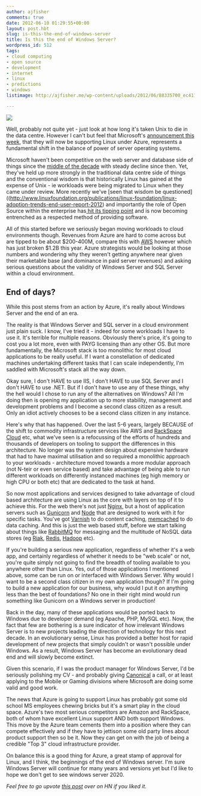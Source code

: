 ```yaml
---
author: ajfisher
comments: true
date: 2012-06-10 01:29:55+00:00
layout: post.hbt
slug: is-this-the-end-of-windows-server
title: Is this the end of Windows Server?
wordpress_id: 512
tags:
- cloud computing
- open source
- development
- internet
- linux
- predictions
- windows
listimage: http://ajfisher.me/wp-content/uploads/2012/06/88335700_ec411f3db4_b-carolee-e1339291338180.jpg

---
```


[![](http://ajfisher.me/wp-content/uploads/2012/06/88335700_ec411f3db4_b-carolee-e1339291338180.jpg)](http://www.flickr.com/photos/carolee/88335700/sizes/l/in/photostream/)

Well, probably not quite yet - just look at how long it's taken Unix to die in the data centre. However I can't but feel that Microsoft's [announcement this week](http://www.zdnet.com/blog/microsoft/windows-azures-spring-fling-linux-comes-to-microsofts-cloud/12869), that they will now be supporting Linux under Azure, represents a fundamental shift in the balance of power of server operating systems.

Microsoft haven't been competitive on the web server and database side of things since the [middle of the decade](http://news.netcraft.com/archives/category/web-server-survey/) with steady decline since then. Yet, they've held up more strongly in the traditional data centre side of things and the conventional wisdom is that historically Linux has gained at the expense of Unix - ie workloads were being migrated to Linux when they came under review. More recently we've [seen that wisdom be questioned]((http://www.linuxfoundation.org/publications/linux-foundation/linux-adoption-trends-end-user-report-2012) and importantly the role of Open Source within the enterprise has[ hit its tipping point](http://blogs.hbr.org/cs/2011/03/open_source_software_hits_a_st.html) and is now becoming entrenched as a respected method of providing software.

All of this started before we seriously began moving workloads to cloud environments though. Revenues from Azure are hard to come across but are tipped to be about $200-400M, compare this with [AWS](http://aws.amazon.com) however which has just broken $1.2B this year. Azure strategists would be looking at those numbers and wondering why they weren't getting anywhere near given their marketable base (and dominance in paid server revenues) and asking serious questions about the validity of Windows Server and SQL Server within a cloud environment.


## End of days?


While this post stems from an action by Azure, it's really about Windows Server and the end of an era.

The reality is that Windows Server and SQL server in a cloud environment just plain suck. I know, I've tried it - indeed for some workloads I have to use it. It's terrible for multiple reasons. Obviously there's price, it's going to cost you a lot more, even with PAYG licensing than any other OS. But more fundamentally, the Microsoft stack is too monolithic for most cloud applications to be really useful. If I want a constellation of dedicated machines undertaking different tasks that I can scale independently, I'm saddled with Microsoft's stack all the way down.

Okay sure, I don't HAVE to use IIS, I don't HAVE to use SQL Server and I don't HAVE to use .NET. But if I don't have to use any of these things, why the hell would I chose to run any of the alternatives on Windows? All I'm doing then is opening my application up to more stability, management and development problems and I become a second class citizen as a result. Only an idiot actively chooses to be a second class citizen in any instance.

Here's why that has happened. Over the last 5-6 years, largely BECAUSE of the shift to commodity infrastructure services like AWS and [RackSpace Cloud](http://www.rackspace.com/cloud/) etc, what we've seen is a refocussing of the efforts of hundreds and thousands of developers on tooling to support the differences in this architecture. No longer was the system design about expensive hardware that had to have maximal utilisation and so required a monolithic approach to your workloads - architecture moved towards a more modular approach (not N-teir or even service based) and take advantage of being able to run different workloads on differently instanced machines (eg high memory or high CPU or both etc) that are dedicated to the task at hand.

So now most applications and services designed to take advantage of cloud based architecture are using Linux as the core with layers on top of it to achieve this. For the web there's not just [Nginx](http://www.nginx.org), but a host of application servers such as [Gunicorn](http://gunicorn.org) and [Node](http://nodejs.org) that are designed to work with it for specific tasks. You've got [Varnish](http://varnish-cache.org) to do content caching, [memcached](http://memcached.org) to do data caching. And this is just the web based stuff, before we start talking about things like [RabbitMQ](http://rabbitmq.com) for messaging and the multitude of NoSQL data stores (eg [Riak](http://www.rackspace.com/cloud/), [Redis](http://redis.io), [Hadoop](http://hadoop.apache.org) etc).

If you're building a serious new application, regardless of whether it's a web app, and certainly regardless of whether it needs to be "web scale" or not, you're quite simply not going to find the breadth of tooling available to you anywhere other than Linux. Yes, out of those applications I mentioned above, some can be run on or interfaced with Windows Server. Why would I want to be a second class citizen in my own application though? If I'm going to build a new application for our business, why would I put it on anything less than the best of foundations? No one in their right mind would run something like Gunicorn on a Windows server in production!

Back in the day, many of these applications would be ported back to Windows due to developer demand (eg Apache, PHP, MySQL etc). Now, the fact that few are bothering is a sure indicator of how irrelevant Windows Server is to new projects leading the direction of technology for this next decade. In an evolutionary sense, Linux has provided a better host for rapid development of new projects that simply couldn't or wasn't possible under Windows. As a result, Windows Server has become an evolutionary dead end and will slowly become extinct.

Given this scenario, if I was the product manager for Windows Server, I'd be seriously polishing my CV - and probably giving [Canonical](http://www.canonical.com) a call, or at least applying to the Mobile or Gaming divisions where Microsoft are doing some valid and good work.

The news that Azure is going to support Linux has probably got some old school MS employees chewing bricks but it's a smart play in the cloud space. Azure's two most serious competitors are Amazon and RackSpace, both of whom have excellent Linux support AND both support Windows. This move by the Azure team cements them into a position where they can compete effectively and if they have to jettison some old party lines about product support then so be it. Now they can get on with the job of being a credible "Top 3" cloud infrastructure provider.

On balance this is a good thing for Azure, a great stamp of approval for Linux, and I think, the beginnings of the end of Windows server. I'm sure Windows Server will continue for many years and versions yet but I'd like to hope we don't get to see windows server 2020.

_Feel free to go upvote [this post](http://news.ycombinator.com/item?id=4090477) over on HN if you liked it._
